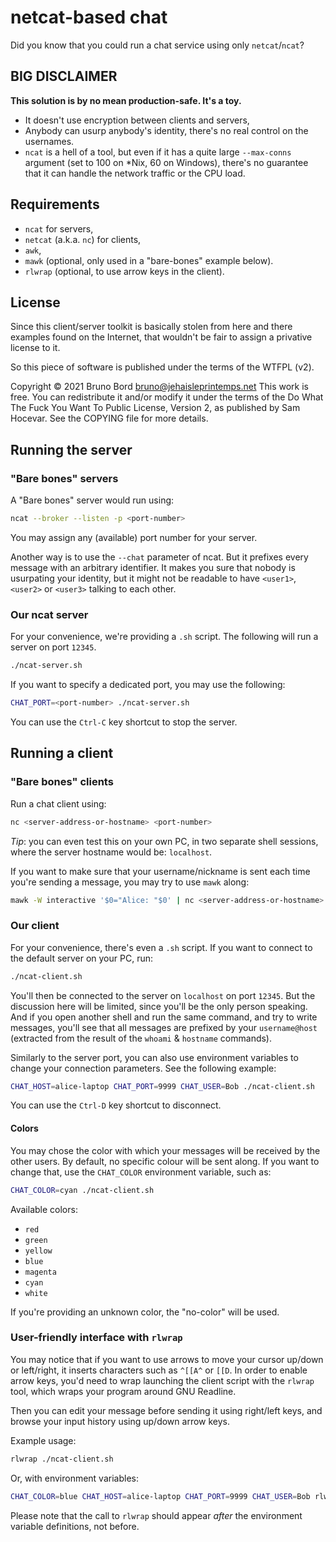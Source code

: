 # netcat-based chat

Did you know that you could run a chat service using only `netcat`/`ncat`?

## BIG DISCLAIMER

**This solution is by no mean production-safe. It's a toy.**

* It doesn't use encryption between clients and servers,
* Anybody can usurp anybody's identity, there's no real control on the usernames.
* `ncat` is a hell of a tool, but even if it has a quite large `--max-conns` argument (set to 100 on \*Nix, 60 on Windows), there's no guarantee that it can handle the network traffic or the CPU load.

## Requirements

* `ncat` for servers,
* `netcat` (a.k.a. `nc`) for clients,
* `awk`,
* `mawk` (optional, only used in a "bare-bones" example below).
* `rlwrap` (optional, to use arrow keys in the client).

## License

Since this client/server toolkit is basically stolen from here and there examples found on the Internet, that wouldn't be fair to assign a privative license to it.

So this piece of software is published under the terms of the WTFPL (v2).

Copyright © 2021 Bruno Bord <bruno@jehaisleprintemps.net>
This work is free. You can redistribute it and/or modify it under the
terms of the Do What The Fuck You Want To Public License, Version 2,
as published by Sam Hocevar. See the COPYING file for more details.

## Running the server

### "Bare bones" servers

A "Bare bones" server would run using:

```sh
ncat --broker --listen -p <port-number>
```

You may assign any (available) port number for your server.

Another way is to use the `--chat` parameter of ncat. But it prefixes every message with an arbitrary identifier. It makes you sure that nobody is usurpating your identity, but it might not be readable to have `<user1>`, `<user2>` or `<user3>` talking to each other.

### Our ncat server

For your convenience, we're providing a `.sh` script. The following will run a server on port `12345`.

```sh
./ncat-server.sh
```

If you want to specify a dedicated port, you may use the following:

```sh
CHAT_PORT=<port-number> ./ncat-server.sh
```

You can use the `Ctrl-C` key shortcut to stop the server.

## Running a client

### "Bare bones" clients

Run a chat client using:

```sh
nc <server-address-or-hostname> <port-number>
```

*Tip*: you can even test this on your own PC, in two separate shell sessions, where the server hostname would be: `localhost`.

If you want to make sure that your username/nickname is sent each time you're sending a message, you may try to use `mawk` along:

```sh
mawk -W interactive '$0="Alice: "$0' | nc <server-address-or-hostname> <port-number>
```

### Our client

For your convenience, there's even a `.sh` script. If you want to connect to the default server on your PC, run:

```sh
./ncat-client.sh
```

You'll then be connected to the server on `localhost` on port `12345`. But the discussion here will be limited, since you'll be the only person speaking. And if you open another shell and run the same command, and try to write messages, you'll see that all messages are prefixed by your `username@host` (extracted from the result of the `whoami` & `hostname` commands).

Similarly to the server port, you can also use environment variables to change your connection parameters. See the following example:

```sh
CHAT_HOST=alice-laptop CHAT_PORT=9999 CHAT_USER=Bob ./ncat-client.sh
```

You can use the `Ctrl-D` key shortcut to disconnect.

#### Colors

You may chose the color with which your messages will be received by the other users. By default, no specific colour will be sent along. If you want to change that, use the `CHAT_COLOR` environment variable, such as:

```sh
CHAT_COLOR=cyan ./ncat-client.sh
```

Available colors:

* `red`
* `green`
* `yellow`
* `blue`
* `magenta`
* `cyan`
* `white`

If you're providing an unknown color, the "no-color" will be used.

### User-friendly interface with `rlwrap`

You may notice that if you want to use arrows to move your cursor up/down or left/right, it inserts characters such as `^[[A^` or `[[D`. In order to enable arrow keys, you'd need to wrap launching the client script with the `rlwrap` tool, which wraps your program around GNU Readline.

Then you can edit your message before sending it using right/left keys, and browse your input history using up/down arrow keys.

Example usage:

```sh
rlwrap ./ncat-client.sh
```

Or, with environment variables:

```sh
CHAT_COLOR=blue CHAT_HOST=alice-laptop CHAT_PORT=9999 CHAT_USER=Bob rlwrap ./ncat-client.sh
```

Please note that the call to `rlwrap` should appear *after* the environment variable definitions, not before.
